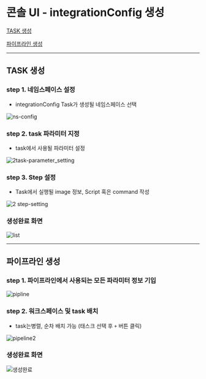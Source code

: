 # 콘솔 UI - integrationConfig 생성 

[TASK 생성](#TASK-생성)

[파이프라인 생성](#파이프라인-생성)

---

## TASK 생성

### step 1. 네임스페이스 설정

- integrationConfig Task가 생성될 네임스페이스 선택

![ns-config](https://user-images.githubusercontent.com/25574165/151495791-426a1c50-e5fc-4637-9c87-129fc9935f56.PNG)

### step 2.  task 파라미터 지정

- task에서 사용될 파라미터 설정

![2task-parameter_setting](https://user-images.githubusercontent.com/25574165/151495900-feb4627a-60de-4b46-92ea-8c512f53409b.PNG)

### step 3. Step 설정

- Task에서 실행될 image 정보, Script 혹은 command 작성 

![2 step-setting](https://user-images.githubusercontent.com/25574165/151495951-2e6bbc91-00cd-49ef-8861-43308fe2040c.PNG)

### 생성완료 화면

![list](https://user-images.githubusercontent.com/25574165/151496053-3282d630-2246-4ed2-afec-0550e7af947d.PNG)

---

## 파이프라인 생성

### step 1. 파이프라인에서 사용되는 모든 파라미터 정보 기입

![pipline](https://user-images.githubusercontent.com/25574165/151496128-081ec514-fbfa-4a89-a919-fc1156c173f2.PNG)

### step 2. 워크스페이스 및 task 배치 

- task는병렬, 순차 배치 가능 (태스크 선택 후 `+` 버튼 클릭)

![pipeline2](https://user-images.githubusercontent.com/25574165/151496359-562399a3-19dd-4c01-9323-0980f139caf2.PNG)

### 생성완료 화면

![생성완료](https://user-images.githubusercontent.com/25574165/151496419-2d6c933b-7c1f-4e1b-8029-f89aa76a3299.PNG)

